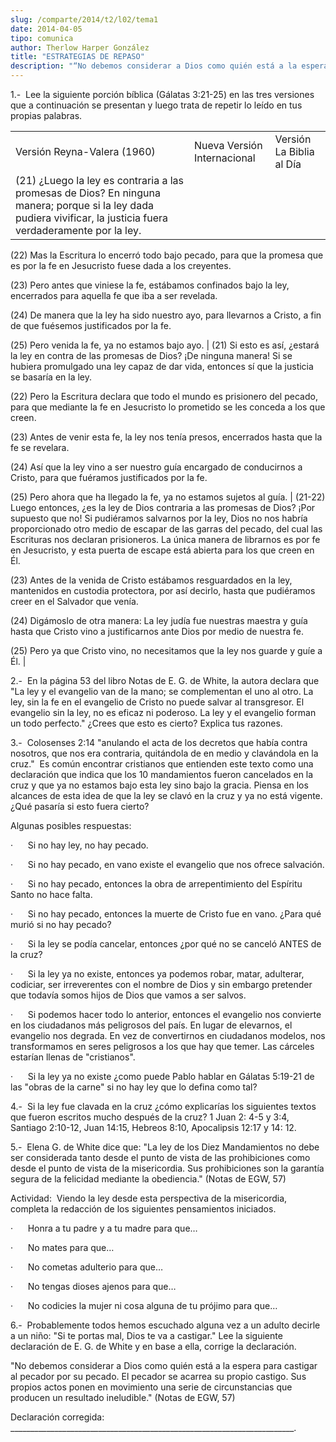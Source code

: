 ```yaml
---
slug: /comparte/2014/t2/l02/tema1
date: 2014-04-05
tipo: comunica
author: Therlow Harper González
title: "ESTRATEGIAS DE REPASO"
description: "“No debemos considerar a Dios como quién está a la espera para castigar al  pecador por su pecado. El pecador se acarrea su propio castigo. Sus propios  actos ponen en movimiento una serie de circunstancias que producen un resultado  ineludible.” (Notas de EGW, 57)"
---
```


1.-  Lee la siguiente porción bíblica (Gálatas 3:21-25) en las tres versiones que a continuación se presentan y luego trata de repetir lo leído en tus propias palabras.

|     |     |     |
| --- | --- | --- |
| Versión Reyna-Valera (1960) | Nueva Versión Internacional | Versión La Biblia al Día |
| (21) ¿Luego la ley es contraria a las promesas de Dios? En ninguna manera; porque si la ley dada pudiera vivificar, la justicia fuera verdaderamente por la ley.

(22) Mas la Escritura lo encerró todo bajo pecado, para que la promesa que es por la fe en Jesucristo fuese dada a los creyentes.

(23) Pero antes que viniese la fe, estábamos confinados bajo la ley, encerrados para aquella fe que iba a ser revelada.

(24) De manera que la ley ha sido nuestro ayo, para llevarnos a Cristo, a fin de que fuésemos justificados por la fe.

(25) Pero venida la fe, ya no estamos bajo ayo. | (21) Si esto es así, ¿estará la ley en contra de las promesas de Dios? ¡De ninguna manera! Si se hubiera promulgado una ley capaz de dar vida, entonces sí que la justicia se basaría en la ley.

(22) Pero la Escritura declara que todo el mundo es prisionero del pecado, para que mediante la fe en Jesucristo lo prometido se les conceda a los que creen.

(23) Antes de venir esta fe, la ley nos tenía presos, encerrados hasta que la fe se revelara.

(24) Así que la ley vino a ser nuestro guía encargado de conducirnos a Cristo, para que fuéramos justificados por la fe.

(25) Pero ahora que ha llegado la fe, ya no estamos sujetos al guía. | (21-22) Luego entonces, ¿es la ley de Dios contraria a las promesas de Dios? ¡Por supuesto que no! Si pudiéramos salvarnos por la ley, Dios no nos habría proporcionado otro medio de escapar de las garras del pecado, del cual las Escrituras nos declaran prisioneros. La única manera de librarnos es por fe en Jesucristo, y esta puerta de escape está abierta para los que creen en Él.

(23) Antes de la venida de Cristo estábamos resguardados en la ley, mantenidos en custodia protectora, por así decirlo, hasta que pudiéramos creer en el Salvador que venía.

(24) Digámoslo de otra manera: La ley judía fue nuestras maestra y guía hasta que Cristo vino a justificarnos ante Dios por medio de nuestra fe.

(25) Pero ya que Cristo vino, no necesitamos que la ley nos guarde y guíe a Él. |

2.-  En la página 53 del libro Notas de E. G. de White, la autora declara que "La ley y el evangelio van de la mano; se complementan el uno al otro. La ley, sin la fe en el evangelio de Cristo no puede salvar al transgresor. El evangelio sin la ley, no es eficaz ni poderoso. La ley y el evangelio forman un todo perfecto." ¿Crees que esto es cierto? Explica tus razones.

3.-  Colosenses 2:14 "anulando el acta de los decretos que había contra nosotros, que nos era contraria, quitándola de en medio y clavándola en la cruz."  Es común encontrar cristianos que entienden este texto como una declaración que indica que los 10 mandamientos fueron cancelados en la cruz y que ya no estamos bajo esta ley sino bajo la gracia. Piensa en los alcances de esta idea de que la ley se clavó en la cruz y ya no está vigente. ¿Qué pasaría si esto fuera cierto?

Algunas posibles respuestas:

·      Si no hay ley, no hay pecado.

·      Si no hay pecado, en vano existe el evangelio que nos ofrece salvación.

·      Si no hay pecado, entonces la obra de arrepentimiento del Espíritu Santo no hace falta.

·      Si no hay pecado, entonces la muerte de Cristo fue en vano. ¿Para qué murió si no hay pecado?

·      Si la ley se podía cancelar, entonces ¿por qué no se canceló ANTES de la cruz?

·      Si la ley ya no existe, entonces ya podemos robar, matar, adulterar, codiciar, ser irreverentes con el nombre de Dios y sin embargo pretender que todavía somos hijos de Dios que vamos a ser salvos.

·      Si podemos hacer todo lo anterior, entonces el evangelio nos convierte en los ciudadanos más peligrosos del país. En lugar de elevarnos, el evangelio nos degrada. En vez de convertirnos en ciudadanos modelos, nos transformamos en seres peligrosos a los que hay que temer. Las cárceles estarían llenas de "cristianos".

·      Si la ley ya no existe ¿como puede Pablo hablar en Gálatas 5:19-21 de las "obras de la carne" si no hay ley que lo defina como tal?

4.-  Si la ley fue clavada en la cruz ¿cómo explicarías los siguientes textos que fueron escritos mucho después de la cruz? 1 Juan 2: 4-5 y 3:4, Santiago 2:10-12, Juan 14:15, Hebreos 8:10, Apocalipsis 12:17 y 14: 12.

5.-  Elena G. de White dice que: "La ley de los Diez Mandamientos no debe ser considerada tanto desde el punto de vista de las prohibiciones como desde el punto de vista de la misericordia. Sus prohibiciones son la garantía segura de la felicidad mediante la obediencia." (Notas de EGW, 57)

Actividad:  Viendo la ley desde esta perspectiva de la misericordia, completa la redacción de los siguientes pensamientos iniciados.

·      Honra a tu padre y a tu madre para que…

·      No mates para que…

·      No cometas adulterio para que…

·      No tengas dioses ajenos para que…

·      No codicies la mujer ni cosa alguna de tu prójimo para que…

6.-  Probablemente todos hemos escuchado alguna vez a un adulto decirle a un niño: "Si te portas mal, Dios te va a castigar." Lee la siguiente declaración de E. G. de White y en base a ella, corrige la declaración.

"No debemos considerar a Dios como quién está a la espera para castigar al pecador por su pecado. El pecador se acarrea su propio castigo. Sus propios actos ponen en movimiento una serie de circunstancias que producen un resultado ineludible." (Notas de EGW, 57)

Declaración corregida: \_\_\_\_\_\_\_\_\_\_\_\_\_\_\_\_\_\_\_\_\_\_\_\_\_\_\_\_\_\_\_\_\_\_\_\_\_\_\_\_\_\_\_\_\_\_\_\_\_\_\_\_\_\_\_\_\_\_\_\_\_\_\_\_\_\_\_\_\_\_\_.
